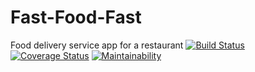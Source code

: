 # Fast-Food-Fast
Food delivery service app for a restaurant
[![Build Status](https://travis-ci.com/Tonerolima/Fast-Food-Fast.svg?branch=api)](https://travis-ci.com/Tonerolima/Fast-Food-Fast) [![Coverage Status](https://coveralls.io/repos/github/Tonerolima/Fast-Food-Fast/badge.svg?branch=api)](https://coveralls.io/github/Tonerolima/Fast-Food-Fast?branch=api) [![Maintainability](https://api.codeclimate.com/v1/badges/d77186c72ff7280fa4d7/maintainability)](https://codeclimate.com/github/Tonerolima/Fast-Food-Fast/maintainability)
